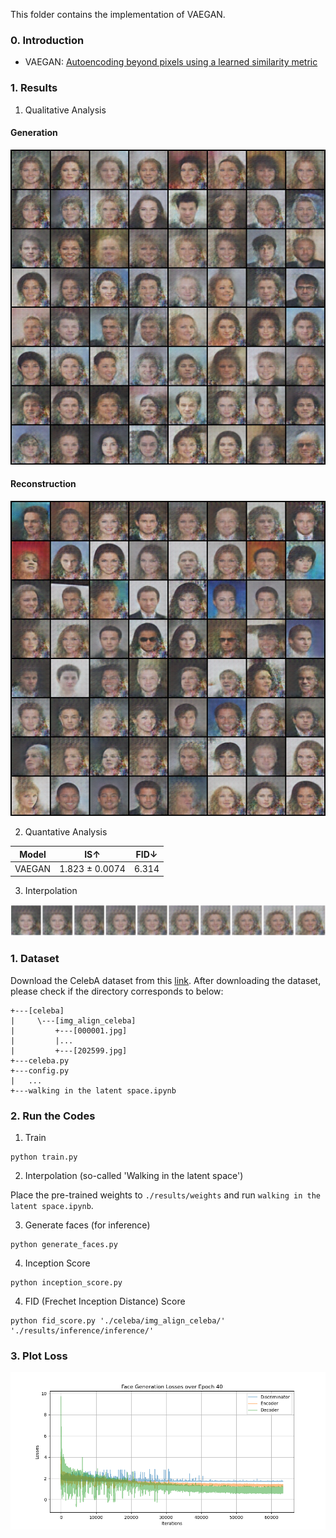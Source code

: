This folder contains the implementation of VAEGAN.

### 0. Introduction
- VAEGAN: [Autoencoding beyond pixels using a learned similarity metric](https://arxiv.org/pdf/1512.09300.pdf)


### 1. Results
1) Qualitative Analysis

#### Generation
<img src = './results/samples/generation/Face_Generation_Epoch_040.png'>

#### Reconstruction
<img src = './results/samples/reconstruction/Face_Reconstruction_Epoch_040.png'>


2) Quantative Analysis

| Model | IS↑ | FID↓ |
|:-----:|:-----:|:-----:|
| VAEGAN | 1.823 ± 0.0074 | 6.314 |

3) Interpolation

<img src = './results/interpolation/Generated_Face_Interpolation.png'>

### 1. Dataset
Download the CelebA dataset from this [link](http://mmlab.ie.cuhk.edu.hk/projects/CelebA.html).
After downloading the dataset, please check if the directory corresponds to below:
```
+---[celeba]
|     \---[img_align_celeba]
|         +---[000001.jpg]
|         |...
|         +---[202599.jpg]
+---celeba.py
+---config.py
|   ...
+---walking in the latent space.ipynb
```

### 2. Run the Codes
1) Train
```
python train.py
```

2) Interpolation (so-called 'Walking in the latent space')

Place the pre-trained weights to `./results/weights` and run `walking in the latent space.ipynb`.

3) Generate faces (for inference)
```
python generate_faces.py
```

4) Inception Score
```
python inception_score.py
```

4) FID (Frechet Inception Distance) Score
```
python fid_score.py './celeba/img_align_celeba/' './results/inference/inference/'
```

### 3. Plot Loss
<img src = './results/plots/Face_Generation_Losses_Epoch_40.png'>

